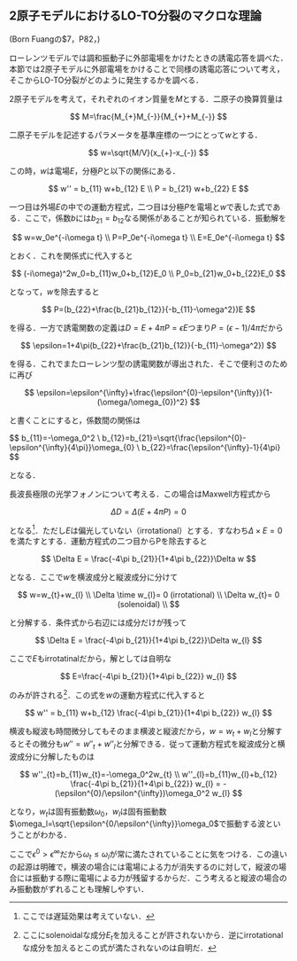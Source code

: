 


## 2原子モデルにおけるLO-TO分裂のマクロな理論

(Born Fuangの$7，P82，)

ローレンツモデルでは調和振動子に外部電場をかけたときの誘電応答を調べた．本節では2原子モデルに外部電場をかけることで同様の誘電応答について考え，そこからLO-TO分裂がどのように発生するかを調べる．

2原子モデルを考えて，それぞれのイオン質量を$M$とする．二原子の換算質量は

$$
M=\frac{M_{+}M_{-}}{M_{+}+M_{-}}
$$

二原子モデルを記述するパラメータを基準座標の一つにとって$w$とする．

$$
w=\sqrt{M/V}(x_{+}-x_{-})
$$

この時，$w$は電場$E$，分極$P$と以下の関係にある．

$$
w'' = b_{11} w+b_{12} E \\
P = b_{21} w+b_{22} E
$$

一つ目は外場$E$の中での運動方程式，二つ目は分極$P$を電場と$w$で表した式である．ここで，係数$b$には$b_{21}=b_{12}$なる関係があることが知られている．振動解を

$$
w=w_0e^{-i\omega t} \\
P=P_0e^{-i\omega t} \\
E=E_0e^{-i\omega t} 
$$

とおく．これを関係式に代入すると

$$
(-i\omega)^2w_0=b_{11}w_0+b_{12}E_0 \\
P_0=b_{21}w_0+b_{22}E_0 
$$

となって，$w$を除去すると

$$
P=(b_{22}+\frac{b_{21}b_{12}}{-b_{11}-\omega^2})E
$$

を得る．一方で誘電関数の定義は$D=E+4\pi P=\epsilon E$つまり$P=(\epsilon-1)/4\pi$だから

$$
\epsilon=1+4\pi(b_{22}+\frac{b_{21}b_{12}}{-b_{11}-\omega^2})
$$

を得る．これでまたローレンツ型の誘電関数が導出された．そこで便利さのために再び

$$
\epsilon=\epsilon^{\infty}+\frac{\epsilon^{0}-\epsilon^{\infty}}{1-(\omega/\omega_{0})^2}
$$

と書くことにすると，係数間の関係は

$$
b_{11}=-\omega_0^2 \\
b_{12}=b_{21}=\sqrt{\frac{\epsilon^{0}-\epsilon^{\infty}{4\pi}}\omega_{0} \\
b_{22}=\frac{\epsilon^{\infty}-1}{4\pi}
$$

となる．


長波長極限の光学フォノンについて考える．この場合はMaxwell方程式から

$$
\Delta D = \Delta (E+4\pi P) =0
$$

となる[^2]．ただし$E$は偏光していない（irrotational）とする．すなわち$\Delta \times E = 0$ を満たすとする．運動方程式の二つ目からPを除去すると

$$
\Delta E = \frac{-4\pi b_{21}}{1+4\pi b_{22}}\Delta w
$$

となる．ここで$w$を横波成分と縦波成分に分けて

$$
w=w_{t}+w_{l} \\
\Delta \time w_{l}= 0  (irrotational) \\
\Delta w_{t}= 0 (solenoidal) \\
$$

と分解する．条件式から右辺には成分だけが残って

$$
\Delta E = \frac{-4\pi b_{21}}{1+4\pi b_{22}}\Delta w_{l}
$$

ここで$E$もirrotatinalだから，解としては自明な

$$
E=\frac{-4\pi b_{21}}{1+4\pi b_{22}} w_{l}
$$

のみが許される[^1]．この式を$w$の運動方程式に代入すると

$$
w'' = b_{11} w+b_{12} \frac{-4\pi b_{21}}{1+4\pi b_{22}} w_{l}
$$

横波も縦波も時間微分してもそのまま横波と縦波だから，$w=w_{t}+w_{l}$と分解するとその微分も$w''=w''_{t}+w''_{l}$と分解できる．従って運動方程式を縦波成分と横波成分に分解したものは

$$
w''_{t}=b_{11}w_{t}=-\omega_0^2w_{t} \\
w''_{l}=b_{11}w_{l}+b_{12} \frac{-4\pi b_{21}}{1+4\pi b_{22}} w_{l} = -(\epsilon^{0}/\epsilon^{\infty})\omega_0^2 w_{l}
$$

となり，$w_{t}$は固有振動数$\omega_0$，$w_{l}$は固有振動数$\omega_l=\sqrt{\epsilon^{0/\epsilon^{\infty}}\omega_0$で振動する波ということがわかる．

ここで$\epsilon^{0}>\epsilon^{\infty}$だから$\omega_{t}\le \omega_{l}$が常に満たされていることに気をつける．この違いの起源は明確で，横波の場合には電場による力が消失するのに対して，縦波の場合には振動する際に電場による力が残留するからだ．こう考えると縦波の場合のみ振動数がずれることも理解しやすい．


[^1]: ここにsolenoidalな成分$E_{t}$を加えることが許されないから．逆にirrotationalな成分を加えるとこの式が満たされないのは自明だ．

[^2]: ここでは遅延効果は考えていない．